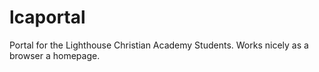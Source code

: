 # lcaportal
Portal for the Lighthouse Christian Academy Students. Works nicely as a browser a homepage.
